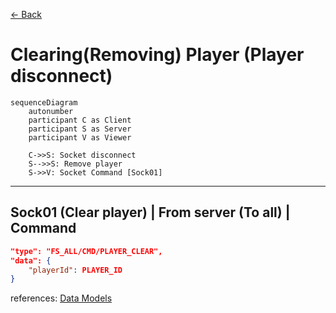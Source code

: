 [<- Back](../index.md)

# Clearing(Removing) Player (Player disconnect)

```mermaid
sequenceDiagram
    autonumber
    participant C as Client
    participant S as Server
    participant V as Viewer

    C->>S: Socket disconnect
    S-->>S: Remove player
    S->>V: Socket Command [Sock01]
```

---

## Sock01 (Clear player) | From server (To all) | Command

```json
"type": "FS_ALL/CMD/PLAYER_CLEAR",
"data": {
    "playerId": PLAYER_ID
}
```

references: [Data Models](../../../../libs/models/src/lib/sockets)
